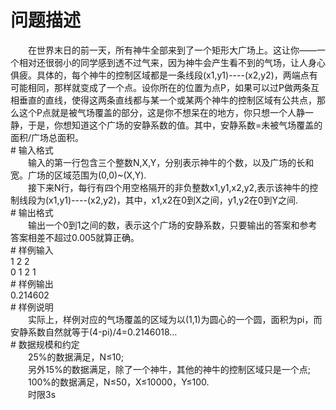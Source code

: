 <div id="pcont1" style="margin-top:20px; display:block;">

# 问题描述

<div class="pdcont">　　在世界末日的前一天，所有神牛全部来到了一个矩形大广场上。这让你——一个相对还很弱小的同学感到透不过气来，因为神牛会产生看不到的气场，让人身心俱疲。具体的，每个神牛的控制区域都是一条线段(x1,y1)----(x2,y2)，两端点有可能相同，那样就变成了一个点。设你所在的位置为点P，如果可以过P做两条互相垂直的直线，使得这两条直线都与某一个或某两个神牛的控制区域有公共点，那么这个P点就是被气场覆盖的部分，这是你不想呆在的地方，你只想一个人静一静，于是，你想知道这个广场的安静系数的值。其中，安静系数=未被气场覆盖的面积/广场总面积。</div>
# 输入格式

<div class="pdcont">　　输入的第一行包含三个整数N,X,Y，分别表示神牛的个数，以及广场的长和宽。广场的区域范围为(0,0)~(X,Y).<br/>
　　接下来N行，每行有四个用空格隔开的非负整数x1,y1,x2,y2,表示该神牛的控制线段为(x1,y1)----(x2,y2)，其中，x1,x2在0到X之间，y1,y2在0到Y之间.</div>
# 输出格式

<div class="pdcont">　　输出一个0到1之间的数，表示这个广场的安静系数，只要输出的答案和参考答案相差不超过0.005就算正确。</div>
# 样例输入

<div class="pddata">1 2 2<br/>
0 1 2 1</div>
# 样例输出

<div class="pddata">0.214602</div>
# 样例说明

<div class="pdcont">　　实际上，样例对应的气场覆盖的区域为以(1,1)为圆心的一个圆，面积为pi，而安静系数自然就等于(4-pi)/4=0.2146018…</div>
# 数据规模和约定

<div class="pdcont">　　25%的数据满足，N≤10;<br/>
　　另外15%的数据满足，除了一个神牛，其他的神牛的控制区域只是一个点;<br/>
　　100%的数据满足，N≤50，X≤10000，Y≤100.<br/>
　　时限3s</div>

</div>